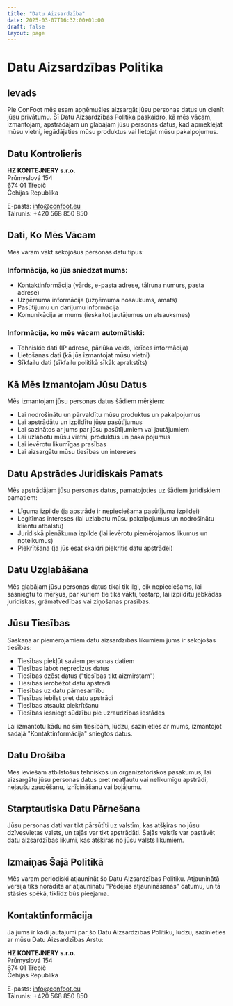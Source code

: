 ```yaml
---
title: "Datu Aizsardzība"
date: 2025-03-07T16:32:00+01:00
draft: false
layout: page
---
```


# Datu Aizsardzības Politika

## Ievads

Pie ConFoot mēs esam apņēmušies aizsargāt jūsu personas datus un cienīt jūsu privātumu. Šī Datu Aizsardzības Politika paskaidro, kā mēs vācam, izmantojam, apstrādājam un glabājam jūsu personas datus, kad apmeklējat mūsu vietni, iegādājaties mūsu produktus vai lietojat mūsu pakalpojumus.

## Datu Kontrolieris

**HZ KONTEJNERY s.r.o.**  
Průmyslová 154  
674 01 Třebíč  
Čehijas Republika

E-pasts: info@confoot.eu  
Tālrunis: +420 568 850 850

## Dati, Ko Mēs Vācam

Mēs varam vākt sekojošus personas datu tipus:

### Informācija, ko jūs sniedzat mums:
- Kontaktinformācija (vārds, e-pasta adrese, tālruņa numurs, pasta adrese)
- Uzņēmuma informācija (uzņēmuma nosaukums, amats)
- Pasūtījumu un darījumu informācija
- Komunikācija ar mums (ieskaitot jautājumus un atsauksmes)

### Informācija, ko mēs vācam automātiski:
- Tehniskie dati (IP adrese, pārlūka veids, ierīces informācija)
- Lietošanas dati (kā jūs izmantojat mūsu vietni)
- Sīkfailu dati (sīkfailu politikā sīkāk aprakstīts)

## Kā Mēs Izmantojam Jūsu Datus

Mēs izmantojam jūsu personas datus šādiem mērķiem:

- Lai nodrošinātu un pārvaldītu mūsu produktus un pakalpojumus
- Lai apstrādātu un izpildītu jūsu pasūtījumus
- Lai sazinātos ar jums par jūsu pasūtījumiem vai jautājumiem
- Lai uzlabotu mūsu vietni, produktus un pakalpojumus
- Lai ievērotu likumīgas prasības
- Lai aizsargātu mūsu tiesības un intereses

## Datu Apstrādes Juridiskais Pamats

Mēs apstrādājam jūsu personas datus, pamatojoties uz šādiem juridiskiem pamatiem:

- Līguma izpilde (ja apstrāde ir nepieciešama pasūtījuma izpildei)
- Legitīmas intereses (lai uzlabotu mūsu pakalpojumus un nodrošinātu klientu atbalstu)
- Juridiskā pienākuma izpilde (lai ievērotu piemērojamos likumus un noteikumus)
- Piekrītšana (ja jūs esat skaidri piekritis datu apstrādei)

## Datu Uzglabāšana

Mēs glabājam jūsu personas datus tikai tik ilgi, cik nepieciešams, lai sasniegtu to mērķus, par kuriem tie tika vākti, tostarp, lai izpildītu jebkādas juridiskas, grāmatvedības vai ziņošanas prasības.

## Jūsu Tiesības

Saskaņā ar piemērojamiem datu aizsardzības likumiem jums ir sekojošas tiesības:

- Tiesības piekļūt saviem personas datiem
- Tiesības labot neprecīzus datus
- Tiesības dzēst datus ("tiesības tikt aizmirstam")
- Tiesības ierobežot datu apstrādi
- Tiesības uz datu pārnesamību
- Tiesības iebilst pret datu apstrādi
- Tiesības atsaukt piekrītšanu
- Tiesības iesniegt sūdzību pie uzraudzības iestādes

Lai izmantotu kādu no šīm tiesībām, lūdzu, sazinieties ar mums, izmantojot sadaļā "Kontaktinformācija" sniegtos datus.

## Datu Drošība

Mēs ieviešam atbilstošus tehniskos un organizatoriskos pasākumus, lai aizsargātu jūsu personas datus pret neatļautu vai nelikumīgu apstrādi, nejaušu zaudēšanu, iznīcināšanu vai bojājumu.

## Starptautiska Datu Pārnešana

Jūsu personas dati var tikt pārsūtīti uz valstīm, kas atšķiras no jūsu dzīvesvietas valsts, un tajās var tikt apstrādāti. Šajās valstīs var pastāvēt datu aizsardzības likumi, kas atšķiras no jūsu valsts likumiem.

## Izmaiņas Šajā Politikā

Mēs varam periodiski atjaunināt šo Datu Aizsardzības Politiku. Atjauninātā versija tiks norādīta ar atjauninātu "Pēdējās atjaunināšanas" datumu, un tā stāsies spēkā, tiklīdz būs pieejama.

## Kontaktinformācija

Ja jums ir kādi jautājumi par šo Datu Aizsardzības Politiku, lūdzu, sazinieties ar mūsu Datu Aizsardzības Ārstu:

**HZ KONTEJNERY s.r.o.**  
Průmyslová 154  
674 01 Třebíč  
Čehijas Republika

E-pasts: info@confoot.eu  
Tālrunis: +420 568 850 850